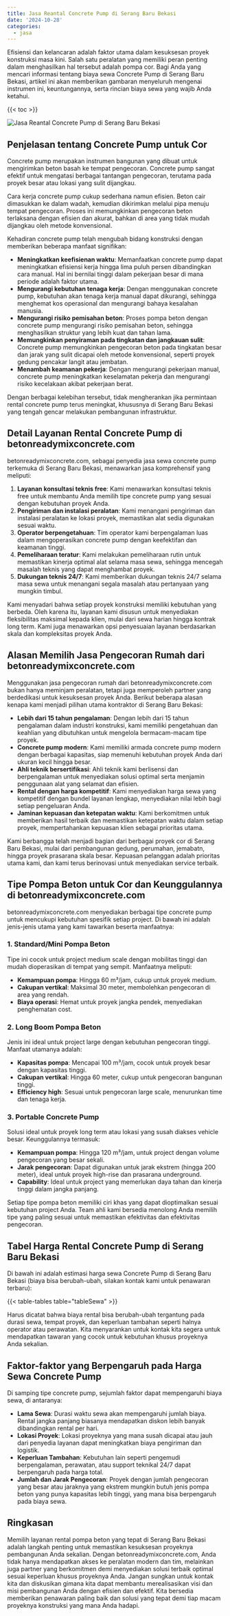 ```yaml
---
title: Jasa Reantal Concrete Pump di Serang Baru Bekasi
date: '2024-10-28'
categories:
  - jasa
---
```


Efisiensi dan kelancaran adalah faktor utama dalam kesuksesan proyek konstruksi masa kini. Salah satu peralatan yang memiliki peran penting dalam menghasilkan hal tersebut adalah pompa cor. Bagi Anda yang mencari informasi tentang biaya sewa Concrete Pump di Serang Baru Bekasi, artikel ini akan memberikan gambaran menyeluruh mengenai instrumen ini, keuntungannya, serta rincian biaya sewa yang wajib Anda ketahui.

{{< toc >}}

![Jasa Reantal Concrete Pump di Serang Baru Bekasi](https://betoncor8.github.io/pump/concrete-pump%20(4).png)

## Penjelasan tentang Concrete Pump untuk Cor

Concrete pump merupakan instrumen bangunan yang dibuat untuk mengirimkan beton basah ke tempat pengecoran. Concrete pump sangat efektif untuk mengatasi berbagai tantangan pengecoran, terutama pada proyek besar atau lokasi yang sulit dijangkau.

Cara kerja concrete pump cukup sederhana namun efisien. Beton cair dimasukkan ke dalam wadah, kemudian dikirimkan melalui pipa menuju tempat pengecoran. Proses ini memungkinkan pengecoran beton terlaksana dengan efisien dan akurat, bahkan di area yang tidak mudah dijangkau oleh metode konvensional.

Kehadiran concrete pump telah mengubah bidang konstruksi dengan memberikan beberapa manfaat signifikan:

- **Meningkatkan keefisienan waktu**: Memanfaatkan concrete pump dapat meningkatkan efisiensi kerja hingga lima puluh persen dibandingkan cara manual. Hal ini bernilai tinggi dalam pekerjaan besar di mana periode adalah faktor utama.
- **Mengurangi kebutuhan tenaga kerja**: Dengan menggunakan concrete pump, kebutuhan akan tenaga kerja manual dapat dikurangi, sehingga menghemat kos operasional dan mengurangi bahaya kesalahan manusia.
- **Mengurangi risiko pemisahan beton**: Proses pompa beton dengan concrete pump mengurangi risiko pemisahan beton, sehingga menghasilkan struktur yang lebih kuat dan tahan lama.
- **Memungkinkan penyiraman pada tingkatan dan jangkauan sulit**: Concrete pump memungkinkan pengecoran beton pada tingkatan besar dan jarak yang sulit dicapai oleh metode konvensional, seperti proyek gedung pencakar langit atau jembatan.
- **Menambah keamanan pekerja**: Dengan mengurangi pekerjaan manual, concrete pump meningkatkan keselamatan pekerja dan mengurangi risiko kecelakaan akibat pekerjaan berat.

Dengan berbagai kelebihan tersebut, tidak mengherankan jika permintaan rental concrete pump terus meningkat, khususnya di Serang Baru Bekasi yang tengah gencar melakukan pembangunan infrastruktur.

## Detail Layanan Rental Concrete Pump di betonreadymixconcrete.com

betonreadymixconcrete.com, sebagai penyedia jasa sewa concrete pump terkemuka di Serang Baru Bekasi, menawarkan jasa komprehensif yang meliputi:

1. **Layanan konsultasi teknis free**: Kami menawarkan konsultasi teknis free untuk membantu Anda memilih tipe concrete pump yang sesuai dengan kebutuhan proyek Anda.
2. **Pengiriman dan instalasi peralatan**: Kami menangani pengiriman dan instalasi peralatan ke lokasi proyek, memastikan alat sedia digunakan sesuai waktu.
3. **Operator berpengetahuan**: Tim operator kami berpengalaman luas dalam mengoperasikan concrete pump dengan keefektifan dan keamanan tinggi.
4. **Pemeliharaan teratur**: Kami melakukan pemeliharaan rutin untuk memastikan kinerja optimal alat selama masa sewa, sehingga mencegah masalah teknis yang dapat menghambat proyek.
5. **Dukungan teknis 24/7**: Kami memberikan dukungan teknis 24/7 selama masa sewa untuk menangani segala masalah atau pertanyaan yang mungkin timbul.

Kami menyadari bahwa setiap proyek konstruksi memiliki kebutuhan yang berbeda. Oleh karena itu, layanan kami disusun untuk menyediakan fleksibilitas maksimal kepada klien, mulai dari sewa harian hingga kontrak long term. Kami juga menawarkan opsi penyesuaian layanan berdasarkan skala dan kompleksitas proyek Anda.

## Alasan Memilih Jasa Pengecoran Rumah dari betonreadymixconcrete.com

Menggunakan jasa pengecoran rumah dari betonreadymixconcrete.com bukan hanya meminjam peralatan, tetapi juga memperoleh partner yang berdedikasi untuk kesuksesan proyek Anda. Berikut beberapa alasan kenapa kami menjadi pilihan utama kontraktor di Serang Baru Bekasi:

- **Lebih dari 15 tahun pengalaman**: Dengan lebih dari 15 tahun pengalaman dalam industri konstruksi, kami memiliki pengetahuan dan keahlian yang dibutuhkan untuk mengelola bermacam-macam tipe proyek.
- **Concrete pump modern**: Kami memiliki armada concrete pump modern dengan berbagai kapasitas, siap memenuhi kebutuhan proyek Anda dari ukuran kecil hingga besar.
- **Ahli teknik bersertifikasi**: Ahli teknik kami berlisensi dan berpengalaman untuk menyediakan solusi optimal serta menjamin penggunaan alat yang selamat dan efisien.
- **Rental dengan harga kompetitif**: Kami menyediakan harga sewa yang kompetitif dengan bundel layanan lengkap, menyediakan nilai lebih bagi setiap pengeluaran Anda.
- **Jaminan kepuasan dan ketepatan waktu**: Kami berkomitmen untuk memberikan hasil terbaik dan memastikan ketepatan waktu dalam setiap proyek, mempertahankan kepuasan klien sebagai prioritas utama.

Kami berbangga telah menjadi bagian dari berbagai proyek cor di Serang Baru Bekasi, mulai dari pembangunan gedung, perumahan, jemabatn, hingga proyek prasarana skala besar. Kepuasan pelanggan adalah prioritas utama kami, dan kami terus berinovasi untuk menyediakan service terbaik.

## Tipe Pompa Beton untuk Cor dan Keunggulannya di betonreadymixconcrete.com

betonreadymixconcrete.com menyediakan berbagai tipe concrete pump untuk mencukupi kebutuhan spesifik setiap project. Di bawah ini adalah jenis-jenis utama yang kami tawarkan beserta manfaatnya:

### 1\. Standard/Mini Pompa Beton

Tipe ini cocok untuk project medium scale dengan mobilitas tinggi dan mudah dioperasikan di tempat yang sempit. Manfaatnya meliputi:

- **Kemampuan pompa**: Hingga 60 m³/jam, cukup untuk proyek medium.
- **Cakupan vertikal**: Maksimal 30 meter, membolehkan pengecoran di area yang rendah.
- **Biaya operasi**: Hemat untuk proyek jangka pendek, menyediakan penghematan cost.

### 2\. Long Boom Pompa Beton

Jenis ini ideal untuk project large dengan kebutuhan pengecoran tinggi. Manfaat utamanya adalah:

- **Kapasitas pompa**: Mencapai 100 m³/jam, cocok untuk proyek besar dengan kapasitas tinggi.
- **Cakupan vertikal**: Hingga 60 meter, cukup untuk pengecoran bangunan tinggi.
- **Efficiency high**: Sesuai untuk pengecoran large scale, menurunkan time dan tenaga kerja.

### 3\. Portable Concrete Pump

Solusi ideal untuk proyek long term atau lokasi yang susah diakses vehicle besar. Keunggulannya termasuk:

- **Kemampuan pompa**: Hingga 120 m³/jam, untuk project dengan volume pengecoran yang besar sekali.
- **Jarak pengecoran**: Dapat digunakan untuk jarak ekstrem (hingga 200 meter), ideal untuk proyek high-rise dan prasarana underground.
- **Capability**: Ideal untuk project yang memerlukan daya tahan dan kinerja tinggi dalam jangka panjang.

Setiap tipe pompa beton memiliki ciri khas yang dapat dioptimalkan sesuai kebutuhan project Anda. Team ahli kami bersedia menolong Anda memilih tipe yang paling sesuai untuk memastikan efektivitas dan efektivitas pengecoran.

## Tabel Harga Rental Concrete Pump di Serang Baru Bekasi

Di bawah ini adalah estimasi harga sewa Concrete Pump di Serang Baru Bekasi (biaya bisa berubah-ubah, silakan kontak kami untuk penawaran terbaru):

{{< table-tables table="tableSewa" >}}

Harus dicatat bahwa biaya rental bisa berubah-ubah tergantung pada durasi sewa, tempat proyek, dan keperluan tambahan seperti halnya operator atau perawatan. Kita menyarankan untuk kontak kita segera untuk mendapatkan tawaran yang cocok untuk kebutuhan khusus proyeknya Anda sekalian.

## Faktor-faktor yang Berpengaruh pada Harga Sewa Concrete Pump

Di samping tipe concrete pump, sejumlah faktor dapat mempengaruhi biaya sewa, di antaranya:

- **Lama Sewa**: Durasi waktu sewa akan mempengaruhi jumlah biaya. Rental jangka panjang biasanya mendapatkan diskon lebih banyak dibandingkan rental per hari.
- **Lokasi Proyek**: Lokasi proyeknya yang mana susah dicapai atau jauh dari penyedia layanan dapat meningkatkan biaya pengiriman dan logistik.
- **Keperluan Tambahan**: Kebutuhan lain seperti pengemudi berpengalaman, perawatan, atau support teknikal 24/7 dapat berpengaruh pada harga total.
- **Jumlah dan Jarak Pengecoran**: Proyek dengan jumlah pengecoran yang besar atau jaraknya yang ekstrem mungkin butuh jenis pompa beton yang punya kapasitas lebih tinggi, yang mana bisa berpengaruh pada biaya sewa.

## Ringkasan

Memilih layanan rental pompa beton yang tepat di Serang Baru Bekasi adalah langkah penting untuk memastikan kesuksesan proyeknya pembangunan Anda sekalian. Dengan betonreadymixconcrete.com, Anda tidak hanya mendapatkan akses ke peralatan modern dan tim, melainkan juga partner yang berkomitmen demi menyediakan solusi terbaik optimal sesuai keperluan khusus proyeknya Anda. Jangan sungkan untuk kontak kita dan diskusikan gimana kita dapat membantu merealisasikan visi dan misi pembangunan Anda dengan efisien dan efektif. Kita bersedia memberikan penawaran paling baik dan solusi yang tepat demi tiap macam proyeknya konstruksi yang mana Anda hadapi.

